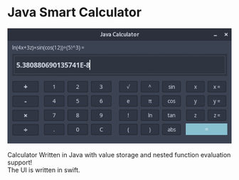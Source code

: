 # Java Smart Calculator

<img src="docs/calc_run.png" alt="Calc">

Calculator Written in Java with value storage and nested function evaluation support!<br>
The UI is written in swift.